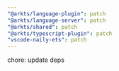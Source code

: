 ```yaml
---
"@arkts/language-plugin": patch
"@arkts/language-server": patch
"@arkts/shared": patch
"@arkts/typescript-plugin": patch
"vscode-naily-ets": patch
---
```


chore: update deps
